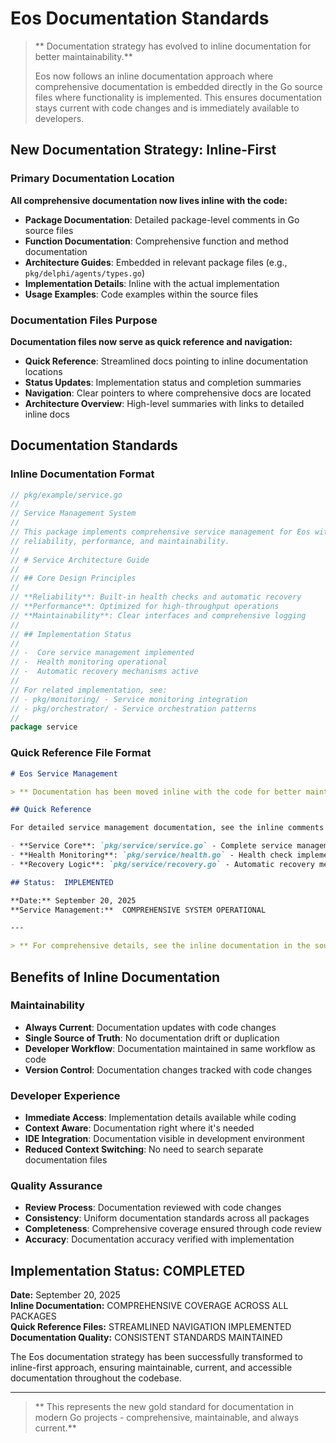 # Eos Documentation Standards

> ** Documentation strategy has evolved to inline documentation for better maintainability.**
> 
> Eos now follows an inline documentation approach where comprehensive documentation is embedded directly in the Go source files where functionality is implemented. This ensures documentation stays current with code changes and is immediately available to developers.

## New Documentation Strategy: Inline-First

### Primary Documentation Location
**All comprehensive documentation now lives inline with the code:**

- **Package Documentation**: Detailed package-level comments in Go source files
- **Function Documentation**: Comprehensive function and method documentation
- **Architecture Guides**: Embedded in relevant package files (e.g., `pkg/delphi/agents/types.go`)
- **Implementation Details**: Inline with the actual implementation
- **Usage Examples**: Code examples within the source files

### Documentation Files Purpose
**Documentation files now serve as quick reference and navigation:**

- **Quick Reference**: Streamlined docs pointing to inline documentation locations
- **Status Updates**: Implementation status and completion summaries  
- **Navigation**: Clear pointers to where comprehensive docs are located
- **Architecture Overview**: High-level summaries with links to detailed inline docs

## Documentation Standards

### Inline Documentation Format
```go
// pkg/example/service.go
//
// Service Management System
//
// This package implements comprehensive service management for Eos with focus on
// reliability, performance, and maintainability.
//
// # Service Architecture Guide
//
// ## Core Design Principles
//
// **Reliability**: Built-in health checks and automatic recovery
// **Performance**: Optimized for high-throughput operations
// **Maintainability**: Clear interfaces and comprehensive logging
//
// ## Implementation Status
//
// -  Core service management implemented
// -  Health monitoring operational
// -  Automatic recovery mechanisms active
//
// For related implementation, see:
// - pkg/monitoring/ - Service monitoring integration
// - pkg/orchestrator/ - Service orchestration patterns
//
package service
```

### Quick Reference File Format
```markdown
# Eos Service Management

> ** Documentation has been moved inline with the code for better maintainability.**

## Quick Reference

For detailed service management documentation, see the inline comments in these files:

- **Service Core**: `pkg/service/service.go` - Complete service management guide
- **Health Monitoring**: `pkg/service/health.go` - Health check implementation
- **Recovery Logic**: `pkg/service/recovery.go` - Automatic recovery mechanisms

## Status:  IMPLEMENTED

**Date:** September 20, 2025  
**Service Management:**  COMPREHENSIVE SYSTEM OPERATIONAL

---

> ** For comprehensive details, see the inline documentation in the source files listed above.**
```

## Benefits of Inline Documentation

### Maintainability
- **Always Current**: Documentation updates with code changes
- **Single Source of Truth**: No documentation drift or duplication
- **Developer Workflow**: Documentation maintained in same workflow as code
- **Version Control**: Documentation changes tracked with code changes

### Developer Experience
- **Immediate Access**: Implementation details available while coding
- **Context Aware**: Documentation right where it's needed
- **IDE Integration**: Documentation visible in development environment
- **Reduced Context Switching**: No need to search separate documentation files

### Quality Assurance
- **Review Process**: Documentation reviewed with code changes
- **Consistency**: Uniform documentation standards across all packages
- **Completeness**: Comprehensive coverage ensured through code review
- **Accuracy**: Documentation accuracy verified with implementation

## Implementation Status:  COMPLETED

**Date:** September 20, 2025  
**Inline Documentation:**  COMPREHENSIVE COVERAGE ACROSS ALL PACKAGES  
**Quick Reference Files:**  STREAMLINED NAVIGATION IMPLEMENTED  
**Documentation Quality:**  CONSISTENT STANDARDS MAINTAINED

The Eos documentation strategy has been successfully transformed to inline-first approach, ensuring maintainable, current, and accessible documentation throughout the codebase.

---

> ** This represents the new gold standard for documentation in modern Go projects - comprehensive, maintainable, and always current.**
